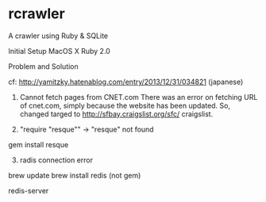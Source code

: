 rcrawler
========

A crawler using Ruby &amp; SQLite

Initial Setup
MacOS X
Ruby 2.0

Problem and Solution

cf: http://yamitzky.hatenablog.com/entry/2013/12/31/034821 (japanese)

1. Cannot fetch pages from CNET.com
There was an error on fetching URL of cnet.com, simply because the website has been updated. So, changed targed to http://sfbay.craigslist.org/sfc/ craigslist.

2. "require "resque"" -> "resque" not found

gem install resque

3. radis connection error

brew update
brew install redis
(not gem)

redis-server